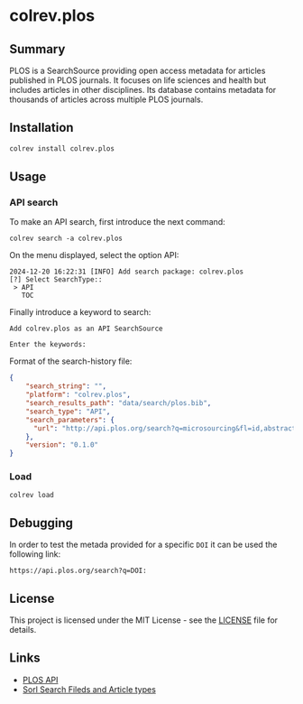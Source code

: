 # colrev.plos

## Summary

PLOS is a SearchSource providing open access metadata for articles published in PLOS journals. It focuses on life sciences and health but includes articles in other disciplines. Its database contains metadata for thousands of articles across multiple PLOS journals.

## Installation

```bash
colrev install colrev.plos
```

## Usage

### API search
To make an API search, first introduce the next command:

```
colrev search -a colrev.plos
```
On the menu displayed, select the option API:

```
2024-12-20 16:22:31 [INFO] Add search package: colrev.plos
[?] Select SearchType::
 > API
   TOC
```

Finally introduce a keyword to search:
```
Add colrev.plos as an API SearchSource

Enter the keywords:
```


Format of the search-history file:

```json
{
    "search_string": "",
    "platform": "colrev.plos",
    "search_results_path": "data/search/plos.bib",
    "search_type": "API",
    "search_parameters": {
      "url": "http://api.plos.org/search?q=microsourcing&fl=id,abstract,author_display,title_display,journal,publication_date,volume,issue",
    },
    "version": "0.1.0"
}
```

### Load

```
colrev load
```

## Debugging

In order to test the metada provided for a specific `DOI` it can be used the following link:

```
https://api.plos.org/search?q=DOI:
```

## License

This project is licensed under the MIT License - see the [LICENSE](LICENSE) file for details.

## Links

- [PLOS API](https://api.plos.org)
- [Sorl Search Fileds and Article types](https://api.plos.org/solr/search-fields/)
